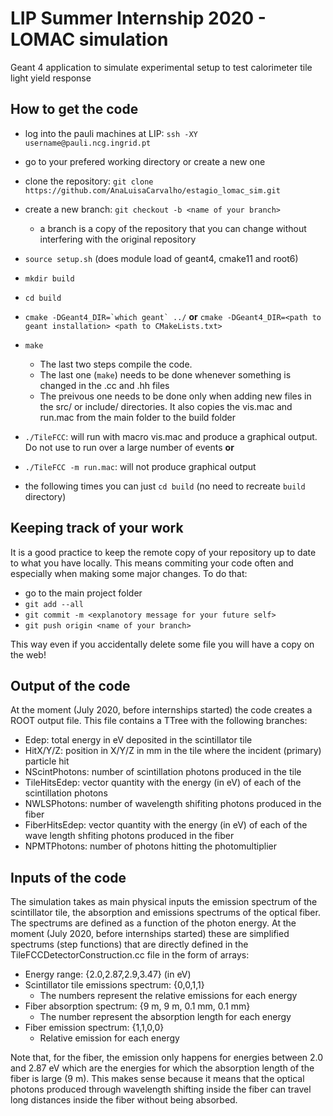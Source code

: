 # LIP Summer Internship 2020 - LOMAC simulation

Geant 4 application to simulate experimental setup to test calorimeter tile light yield response  

## How to get the code

- log into the pauli machines at LIP: ``ssh -XY username@pauli.ncg.ingrid.pt``
- go to your prefered working directory or create a new one
- clone the repository: ``git clone https://github.com/AnaLuisaCarvalho/estagio_lomac_sim.git``
- create a new branch: ``git checkout -b <name of your branch>``
  - a branch is a copy of the repository that you can change without interfering with the original repository 
- ``source setup.sh`` (does module load of geant4, cmake11 and root6)
- ``mkdir build``
- ``cd build``
- ``cmake -DGeant4_DIR=`which geant` ../``
 **or** ``cmake -DGeant4_DIR=<path to geant installation> <path to CMakeLists.txt> ``
- ``make``
  - The last two steps compile the code. 
  - The last one (``make``) needs to be done whenever something is changed in the .cc and .hh files
  - The preivous one needs to be done only when adding new files in the src/ or include/ directories. It also copies the vis.mac and run.mac from the main folder to the build folder
- ``./TileFCC``: will run with macro vis.mac and produce a graphical output. Do not use to run over a large number of events
**or**
- ``./TileFCC -m run.mac``: will not produce graphical output

- the following times you can just ``cd build`` (no need to recreate ``build`` directory)

## Keeping track of your work

It is a good practice to keep the remote copy of your repository up to date to what you have locally. This means commiting your code often and especially when making some major changes. To do that:

- go to the main project folder
- ``git add --all``
- ``git commit -m <explanotory message for your future self>``
- ``git push origin <name of your branch>``

This way even if you accidentally delete some file you will have a copy on the web!

## Output of the code

At the moment (July 2020, before internships started) the code creates a ROOT output file. This file contains a TTree with the following branches:

- Edep: total energy in eV deposited in the scintillator tile
- HitX/Y/Z: position in X/Y/Z in mm in the tile where the incident (primary) particle hit
- NScintPhotons: number of scintillation photons produced in the tile
- TileHitsEdep: vector quantity with the energy (in eV) of each of the scintillation photons 
- NWLSPhotons: number of wavelength shifiting photons produced in the fiber
- FiberHitsEdep: vector quantity with the energy (in eV) of each of the wave length shfiting photons produced in the fiber
- NPMTPhotons: number of photons hitting the photomultiplier

## Inputs of the code

The simulation takes as main physical inputs the emission spectrum of the scintillator tile, the absorption and emissions spectrums of the optical fiber. The spectrums are defined as a function of the photon energy. At the moment (July 2020, before internships started) these are simplified spectrums (step functions) that are directly defined in the TileFCCDetectorConstruction.cc file in the form of arrays:

- Energy range: {2.0,2.87,2.9,3.47} (in eV)
- Scintillator tile emissions spectrum: {0,0,1,1}
  - The numbers represent the relative emissions for each energy
- Fiber absorption spectrum: {9 m, 9 m, 0.1 mm, 0.1 mm}
  - The number represent the absorption length for each energy
- Fiber emission spectrum: {1,1,0,0}
  - Relative emission for each energy

Note that, for the fiber, the emission only happens for energies between 2.0 and 2.87 eV which are the energies for which the absorption length of the fiber is large (9 m). This makes sense because it means that the optical photons produced through wavelength shifting inside the fiber can travel long distances inside the fiber without being absorbed.
